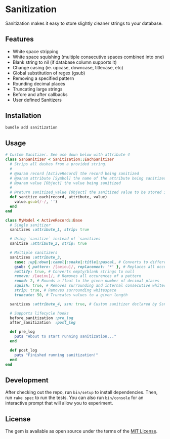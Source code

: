 # Sanitization

Sanitization makes it easy to store slightly cleaner strings to your database.

## Features

- White space stripping
- White space squishing (multiple consecutive spaces combined into one)
- Blank string to nil (if database column supports it)
- Change casing (ie. upcase, downcase, titlecase, etc)
- Global substitution of regex (gsub)
- Removing a specified pattern
- Rounding decimal places
- Truncating large strings
- Before and after callbacks
- User defined Sanitizers

## Installation

```sh
bundle add sanitization
```

## Usage

```ruby
# Custom Sanitizer. See use down below with attribute 4
class SsnSanitizer < Sanitization::EachSanitizer
  # Strips all dashes from a provided string.
  #
  # @param record [ActiveRecord] the record being sanitized
  # @param attribute [Symbol] the name of the attribute being sanitized
  # @param value [Object] the value being sanitized
  #
  # @return sanitized_value [Object] the sanitized value to be stored in the attribute
  def sanitize_each(record, attribute, value)
    value.gsub(/-/, '')
  end
end

class MyModel < ActiveRecord::Base
  # Single sanitizer
  sanitizes :attribute_1, strip: true

  # Using `sanitize` instead of `sanitizes
  sanitize :attribute_2, strip: true

  # Multiple sanitizers
  sanitizes :attribute_3,
    case: :up|:down|:camel|:snake|:title|:pascal, # Converts to different cases
    gsub: { pattern: /[aeiou]/, replacement: '*' }, # Replaces all occurences of a pattern
    nullify: true, # Converts empty/blank strings to null
    remove: /[aeiou]/, # Removes all occurences of a pattern
    round: 2, # Rounds a float to the given number of decimal places
    squish: true, # Removes surrounding and internal consecutive whitespace characters
    strip: true, # Removes surrounding whitespace
    truncate: 50, # Truncates values to a given length

  sanitizes :attribute_4, ssn: true, # Custom sanitizer declared by SsnSanitizer

  # Supports lifecycle hooks
  before_sanitization :pre_log
  after_sanitization  :post_log

  def pre_log
    puts "About to start running sanitization..."
  end

  def post_log
    puts "Finished running sanitization!"
  end
end
```

## Development

After checking out the repo, run `bin/setup` to install dependencies. Then, run `rake spec` to run the tests. You can also run `bin/console` for an interactive prompt that will allow you to experiment.

## License

The gem is available as open source under the terms of the [MIT License](https://opensource.org/licenses/MIT).
